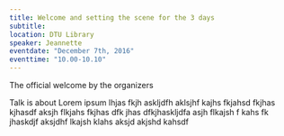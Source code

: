 ```yaml
---
title: Welcome and setting the scene for the 3 days
subtitle:
location: DTU Library
speaker: Jeannette
eventdate: "December 7th, 2016"
eventtime: "10.00-10.10"
---
```


The official welcome by the organizers 

Talk is about Lorem ipsum lhjas fkjh askljdfh aklsjhf kajhs fkjahsd fkjhas kjhasdf
aksjh flkjahs fkjhas dfk jhas dfkjhaskljdfa
asjh flkajsh f kahs fk jhaskdjf
aksjdhf lkajsh klahs
aksjd akjshd kahsdf
